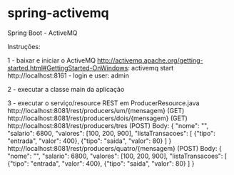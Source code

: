 # spring-activemq
Spring Boot - ActiveMQ

Instruções:

1 - baixar e iniciar o ActiveMQ
http://activemq.apache.org/getting-started.html#GettingStarted-OnWindows:
activemq start
http://localhost:8161 - login e user: admin

2 - executar a classe main da aplicação

3 - executar o serviço/resource REST em ProducerResource.java
http://localhost:8081/rest/producers/um/{mensagem} (GET)
http://localhost:8081/rest/producers/dois/{mensagem} (GET)
http://localhost:8081/rest/producers/tres (POST) 
Body: 
{
"nome": "",
"salario": 6800,
"valores": [100, 200, 900],
"listaTransacoes": [
	{"tipo": "entrada", "valor": 400},
	{"tipo": "saida", "valor": 80}
]
} 
http://localhost:8081/rest/producers/quatro/{mensagem} (POST)
Body: 
{
"nome": "",
"salario": 6800,
"valores": [100, 200, 900],
"listaTransacoes": [
	{"tipo": "entrada", "valor": 400},
	{"tipo": "saida", "valor": 80}
]
} 
